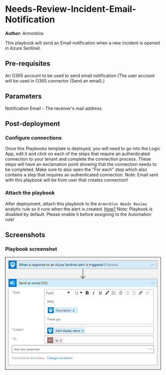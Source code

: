 # Needs-Review-Incident-Email-Notification
**Author:** Armorblox

This playbook will send an Email notification when a new incident is opened in Azure Sentinel.
## Pre-requisites
An O365 account to be used to send email notification (The user account will be used in O365 connector (Send an email).)

## Parameters
Notification Email - The receiver's mail address.

## Post-deployment

### Configure connections
Once this Playbooks template is deployed, you will need to go into the Logic App, edit it and click on each of the steps that require an authenticated connection to your tenant and complete the connection process. These steps will have an exclamation point showing that the connection needs to be completed. Make sure to also open the "For each" step which also contains a step that requires an authenticated connection.
Note:  Email sent with this playbook will be from user that creates connection!

### Attach the playbook
After deployment, attach this playbook to the `Armorblox Needs Review` analytic rule so it runs when the alert is created.
[How?](https://docs.microsoft.com/en-us/azure/sentinel/tutorial-respond-threats-playbook#respond-to-alerts)
Note: Playbook is disabled by default. Please enable it before assigning to the Automation rule!

## Screenshots
### Playbook screenshot
![Playbook](./images/Playbook_Send-email-alert.png)
